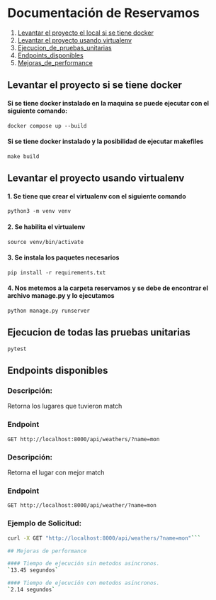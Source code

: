 # Documentación de Reservamos

1. [Levantar el proyecto el local si se tiene docker](#levantar-el-proyecto-si-se-tiene-docker)
2. [Levantar el proyecto usando virtualenv](#Levantar-el-proyecto-usando-virtualenv)
3. [Ejecucion_de_pruebas_unitarias](#Ejecucion-de-pruebas-unitarias)
4. [Endpoints_disponibles](#Endpoints-disponibles)
5. [Mejoras_de_performance](#Mejoras-de-performance)

## Levantar el proyecto si se tiene docker

#### Si se tiene docker instalado en la maquina se puede ejecutar con el siguiente comando:
`docker compose up --build`

#### Si se tiene docker instalado y la posibilidad de ejecutar makefiles
`make build`


## Levantar el proyecto usando virtualenv

#### 1. Se tiene que crear el virtualenv con el siguiente comando
`python3 -m venv venv`

#### 2. Se habilita el virtualenv
`source venv/bin/activate`

#### 3. Se instala los paquetes necesarios
`pip install -r requirements.txt`

#### 4. Nos metemos a la carpeta reservamos y se debe de encontrar el archivo manage.py y lo ejecutamos
`python manage.py runserver`

## Ejecucion de todas las pruebas unitarias
`pytest`

## Endpoints disponibles

### Descripción:
Retorna los lugares que tuvieron match

### Endpoint
`GET http://localhost:8000/api/weathers/?name=mon`


### Descripción:
Retorna el lugar con mejor match

### Endpoint
`GET http://localhost:8000/api/weather/?name=mon`


### Ejemplo de Solicitud:
```bash
curl -X GET "http://localhost:8000/api/weathers/?name=mon"```

## Mejoras de performance

#### Tiempo de ejecución sin metodos asincronos.
`13.45 segundos`

#### Tiempo de ejecución con metodos asincronos.
`2.14 segundos`